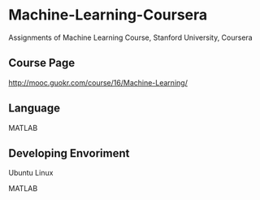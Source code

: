 # Machine-Learning-Coursera
Assignments of Machine Learning Course, Stanford University, Coursera

## Course Page
http://mooc.guokr.com/course/16/Machine-Learning/

## Language
MATLAB

## Developing Envoriment
Ubuntu Linux

MATLAB

